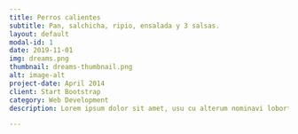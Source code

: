 ```yaml
---
title: Perros calientes
subtitle: Pan, salchicha, ripio, ensalada y 3 salsas.
layout: default
modal-id: 1
date: 2019-11-01
img: dreams.png
thumbnail: dreams-thumbnail.png
alt: image-alt
project-date: April 2014
client: Start Bootstrap
category: Web Development
description: Lorem ipsum dolor sit amet, usu cu alterum nominavi lobortis. At duo novum diceret. Tantas apeirian vix et, usu sanctus postulant inciderint ut, populo diceret necessitatibus in vim. Cu eum dicam feugiat noluisse.

---
```

